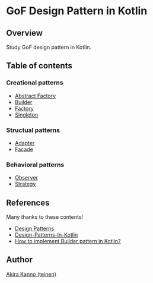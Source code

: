 # GoF Design Pattern in Kotlin

## Overview

Study GoF design pattern in Kotlin.

## Table of contents

### Creational patterns

* [Abstract Factory](https://github.com/teinen/design-pattern-in-kotlin/blob/master/src/main/kotlin/creational/AbstractFactory.kt)
* [Builder](https://github.com/teinen/design-pattern-in-kotlin/blob/master/src/main/kotlin/creational/Builder.kt)
* [Factory](https://github.com/teinen/design-pattern-in-kotlin/blob/master/src/main/kotlin/creational/Factory.kt)
* [Singleton](https://github.com/teinen/design-pattern-in-kotlin/blob/master/src/main/kotlin/creational/Singleton.kt)

### Structual patterns

* [Adapter](https://github.com/teinen/design-pattern-in-kotlin/blob/master/src/main/kotlin/creational/Adapter.kt)
* [Facade]()

### Behavioral patterns

* [Observer](https://github.com/teinen/design-pattern-in-kotlin/blob/master/src/main/kotlin/behavioral/Observer.kt)
* [Strategy](https://github.com/teinen/design-pattern-in-kotlin/blob/master/src/main/kotlin/behavioral/Strategy.kt)

## References

Many thanks to these contents!

* [Design Patterns](https://www.tutorialspoint.com/design_pattern/)
* [Design-Patterns-In-Kotlin](https://github.com/dbacinski/Design-Patterns-In-Kotlin)
* [How to implement Builder pattern in Kotlin?](https://stackoverflow.com/questions/36140791/how-to-implement-builder-pattern-in-kotlin)


## Author

[Akira Kanno (teinen)](https://github.com/teinen)
